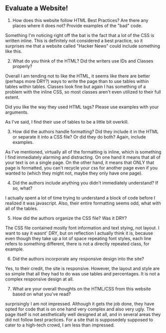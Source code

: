 ## Evaluate a Website! 
 
1) How does this website follow HTML Best Practices? Are there any places where 
it does not?  Provide examples of the "bad" code.

Something I'm noticing right off the bat is the fact that a lot of the CSS is written inline. This is definitely not considered a best practice, so it surprises me that a website called "Hacker News" could
include something like this.
 
2) What do you think of the HTML? Did the writers use IDs and Classes properly?

Overall I am tending not to like the HTML, it seems like there are better (perhaps more DRY?) ways to write the page than to use tables within tables within tables. Classes look fine but again I has
something of a problem with the inline CSS, so most classes aren't even utilized to their full extent.

Did you like the way they used HTML tags?  Please use examples with your arguments.

As I've said, I find their use of tables to be a little bit overkill.
 
3) How did the authors handle formatting? Did they include it in the HTML or 
separate it into a CSS file? Or did they do both?  Again, include examples.

As I've mentioned, virtually all of the formatting is inline, which is something I find immediately alarming and distracting. On one hand it means that all of your text is on a single page. On the other hand, it means that ONLY that page is formatted, you can't recycle your css for another page even if you wanted to (which they might not, maybe they only have one page).
 
4) Did the authors include anything you didn't immediately understand? 
If so, what?


I actually spent a lot of time trying to understand a block of code before I realized it was javascript. Also, their entire formatting seems odd, what with all of the tables.
 
5) How did the authors organize the CSS file? Was it DRY?
 
The CSS file contained mostly font information and text stying, not layout. I want to say it wasnt' DRY, but on reflection I actually think it is, because even though they take up a lot of space repeating font styles, each line refers to something different, there is not a directly repeated class, for example.

6) Did the authors incorporate any responsive design into the site?

Yes, to their credit, the site is responsive. However, the layout and style are so simple that all they had to do was use tables and percentages. It is not a complex responsive design at all.

7) What are your overall thoughts on the HTML/CSS from this website based on 
what you've read?

surprisingly I am not impressed. Although it gets the job done, they have opted for code that is on one hand very complex and also very ugly. The page itself is not aesthetically well designed at all, and in several areas they did not follow best practices. For a site that is supposedely supposed to cater to a high-tech crowd, I am less than impressed.